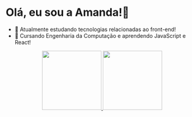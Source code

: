   <h1> Olá, eu sou a Amanda!👋 </h1>

- 🔭 Atualmente estudando tecnologias relacionadas ao front-end!
- 🌱 Cursando Engenharia da Computação e aprendendo JavaScript e React!

<div align="center" > 
<a href="https://github.com/amandasilvbr/github-readme-stats">
  <img height="155em" src="https://github-readme-stats.vercel.app/api?username=amandasilvbr&count_private=true&show_icons=true&theme=radical" />
</a>
<a href="https://github.com/amandasilvbr/convoychat">
  <img height="155em" src="https://github-readme-stats.vercel.app/api/top-langs/?username=amandasilvbr&layout=compact&show_icons=true&theme=radical" />
</a>
</div>
